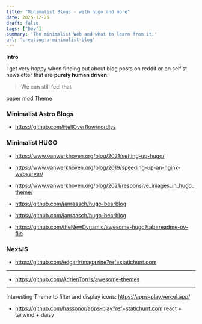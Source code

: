 ```yaml
---
title: "Minimalist Blogs - with hugo and more"
date: 2025-12-25
draft: false
tags: ["Dev"]
summary: 'The minimalist Web and what to learn from it.'
url: 'creating-a-minimalist-blog'
---
```


**Intro**

I get very happy when finding out about blog posts on reddit or on self.st newsletter that are **purely human driven**.

> We can still feel that

paper mod Theme


### Minimalist Astro Blogs

* https://github.com/FjellOverflow/nordlys



### Minimalist HUGO 

* https://www.vanwerkhoven.org/blog/2021/setting-up-hugo/
* https://www.vanwerkhoven.org/blog/2019/speeding-up-an-nginx-webserver/
* https://www.vanwerkhoven.org/blog/2021/responsive_images_in_hugo_theme/

* https://github.com/janraasch/hugo-bearblog
* https://github.com/janraasch/hugo-bearblog


* https://github.com/theNewDynamic/awesome-hugo?tab=readme-ov-file

### NextJS

* https://github.com/edgarlr/magazine?ref=statichunt.com

---

* https://github.com/AdrienTorris/awesome-themes


--- 

Interesting Theme to filter and display icons: https://apps-play.vercel.app/

* https://github.com/hassonor/apps-play?ref=statichunt.com react + tailwind + daisy